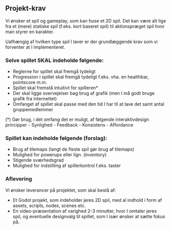 <h2>Projekt-krav</h2>
Vi ønsker et spil og gameplay, som kan huse et 2D spil. Det kan være alt lige fra et (mere) statiske spil 
(f.eks. kort baseret spil) til aktionspræget spil hvor man styrer en karakter. 

Uafhængig af hvilken type spil I laver er der grundlæggende krav som vi forventer at I implementeret. 

### Selve spillet SKAL indeholde følgende:
- Reglerne for spillet skal fremgå tydeligt
- Progression i spillet skal fremgå tydeligt f.eks. vha. en healthbar, pointscore m.m.
- Spillet skal fremstå intuitivt for spilleren* 
- Der skal ligge overvejelser bag brug af grafik (men I må godt bruge grafik fra internettet)
- Omfanget af spillet skal passe med den tid I har til at lave det samt antal gruppemedlemmer

(*) Gør brug, i det omfang det er muligt, af følgende interaktivdesign principper
	- Synlighed
	- Feedback
	- Konsistens
	- Affordance
  

### Spillet kan indeholde følgende (forslag):
- Brug af tilemaps (langt de fleste spil gør brug af tilemaps)
- Mulighed for powerups eller lign. (inventory)
- Stigende sværhedsgrad
- Mulighed for indstilling af spillerkontrol f.eks. taster
	
	
### Aflevering
Vi ønsker leverancer på projektet, som skal bestå af:
- Et Godot projekt, som indeholder jeres 2D spil, med al indhold i form af assets, scripts, nodes, scenes etc.
- En video-præsentation af varighed 2-3 minutter, hvor I omtaler jeres spil, og eventuelle designvalg til spillet, som I især ønsker at sætte fokus på.
